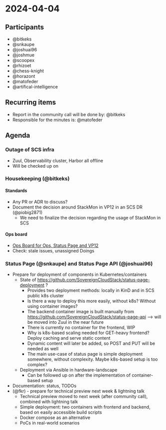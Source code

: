 # 2024-04-04

## Participants

- @bitkeks
- @snkaupe
- @joshuai96
- @joshmue
- @scoopex
- @rhizoet
- @chess-knight
- @horazont
- @matofeder
- @artifical-intelligence

## Recurring items

- Report in the community call will be done by: @bitkeks 
- Responsible for the minutes is: @matofeder

## Agenda

### Outage of SCS infra

- Zuul, Observability cluster, Harbor all offline
- Will be checked up on


### Housekeeping (@bitkeks)
#### Standards

- Any PR or ADR to discuss?
- Document the decision around StackMon in VP12 in an SCS DR (@piobig2871)
    - We need to finalize the decision regarding the usage of StackMon in SCS

#### Ops board

- [Ops Board for Ops, Status Page and VP12](https://github.com/orgs/SovereignCloudStack/projects/6/views/8?layout=table&groupedBy%5BcolumnId%5D=Status&filterQuery=label%3A%22ops%22%2C%22status-page%22%2C%22SCS-VP12%22+-status%3ADone%2CAbandoned+&visibleFields=%5B%22Title%22%2C%22Assignees%22%2C%22Labels%22%2C%22Repository%22%5D)
- Check: stale issues, unassigned Doings


### Status Page (@snkaupe) and Status Page API (@joshuai96)

- Prepare for deployment of components in Kubernetes/containers
    - State of https://github.com/SovereignCloudStack/status-page-deployment ?
        - Provides two deployment methods: locally in KinD and in SCS public k8s cluster
        - Is there a way to deploy this more easily, without k8s? Without using container images?
        - The backend container image is built manually from https://github.com/SovereignCloudStack/status-page-api --> will be moved into Zuul in the near future
        - There is currently no container for the frontend, WIP
        - Why is k8s-based scaling needed for GET-heavy frontend? Deploy caching and serve static content
        - Dynamic content will later be added, so POST and PUT will be needed as well
        - The main use-case of status page is simple deployment somewhere, without complexity. Maybe k8s-based setup is too complex?
    - Deployment via Ansible in hardware-landscape
        - Can be followed up on after the implementation of container-based setup
- Documentation: status, TODOs
- (@fkr) - prepare for technical preview next week & lightning talk
    - Technical preview moved to next week (after community call), combined with lightning talk
    - Simple deployment: two containers with frontend and backend, based on easily accessible build scripts
    - Docker compose as an alternative
    - PoCs in real-world scenarios 
